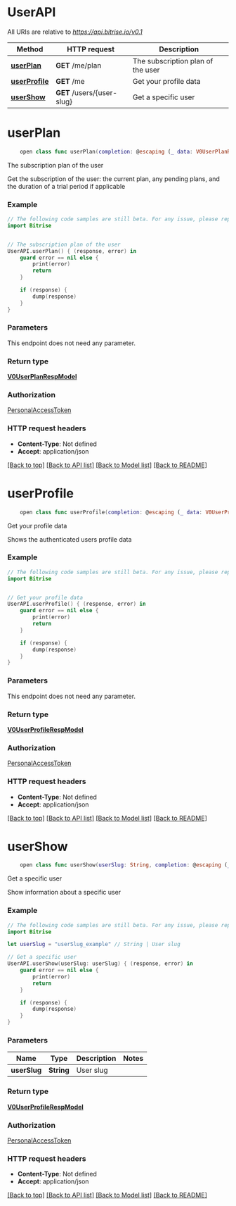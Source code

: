 # UserAPI

All URIs are relative to *https://api.bitrise.io/v0.1*

Method | HTTP request | Description
------------- | ------------- | -------------
[**userPlan**](UserAPI.md#userplan) | **GET** /me/plan | The subscription plan of the user
[**userProfile**](UserAPI.md#userprofile) | **GET** /me | Get your profile data
[**userShow**](UserAPI.md#usershow) | **GET** /users/{user-slug} | Get a specific user


# **userPlan**
```swift
    open class func userPlan(completion: @escaping (_ data: V0UserPlanRespModel?, _ error: Error?) -> Void)
```

The subscription plan of the user

Get the subscription of the user: the current plan, any pending plans, and the duration of a trial period if applicable

### Example 
```swift
// The following code samples are still beta. For any issue, please report via http://github.com/OpenAPITools/openapi-generator/issues/new
import Bitrise


// The subscription plan of the user
UserAPI.userPlan() { (response, error) in
    guard error == nil else {
        print(error)
        return
    }

    if (response) {
        dump(response)
    }
}
```

### Parameters
This endpoint does not need any parameter.

### Return type

[**V0UserPlanRespModel**](V0UserPlanRespModel.md)

### Authorization

[PersonalAccessToken](../README.md#PersonalAccessToken)

### HTTP request headers

 - **Content-Type**: Not defined
 - **Accept**: application/json

[[Back to top]](#) [[Back to API list]](../README.md#documentation-for-api-endpoints) [[Back to Model list]](../README.md#documentation-for-models) [[Back to README]](../README.md)

# **userProfile**
```swift
    open class func userProfile(completion: @escaping (_ data: V0UserProfileRespModel?, _ error: Error?) -> Void)
```

Get your profile data

Shows the authenticated users profile data

### Example 
```swift
// The following code samples are still beta. For any issue, please report via http://github.com/OpenAPITools/openapi-generator/issues/new
import Bitrise


// Get your profile data
UserAPI.userProfile() { (response, error) in
    guard error == nil else {
        print(error)
        return
    }

    if (response) {
        dump(response)
    }
}
```

### Parameters
This endpoint does not need any parameter.

### Return type

[**V0UserProfileRespModel**](V0UserProfileRespModel.md)

### Authorization

[PersonalAccessToken](../README.md#PersonalAccessToken)

### HTTP request headers

 - **Content-Type**: Not defined
 - **Accept**: application/json

[[Back to top]](#) [[Back to API list]](../README.md#documentation-for-api-endpoints) [[Back to Model list]](../README.md#documentation-for-models) [[Back to README]](../README.md)

# **userShow**
```swift
    open class func userShow(userSlug: String, completion: @escaping (_ data: V0UserProfileRespModel?, _ error: Error?) -> Void)
```

Get a specific user

Show information about a specific user

### Example 
```swift
// The following code samples are still beta. For any issue, please report via http://github.com/OpenAPITools/openapi-generator/issues/new
import Bitrise

let userSlug = "userSlug_example" // String | User slug

// Get a specific user
UserAPI.userShow(userSlug: userSlug) { (response, error) in
    guard error == nil else {
        print(error)
        return
    }

    if (response) {
        dump(response)
    }
}
```

### Parameters

Name | Type | Description  | Notes
------------- | ------------- | ------------- | -------------
 **userSlug** | **String** | User slug | 

### Return type

[**V0UserProfileRespModel**](V0UserProfileRespModel.md)

### Authorization

[PersonalAccessToken](../README.md#PersonalAccessToken)

### HTTP request headers

 - **Content-Type**: Not defined
 - **Accept**: application/json

[[Back to top]](#) [[Back to API list]](../README.md#documentation-for-api-endpoints) [[Back to Model list]](../README.md#documentation-for-models) [[Back to README]](../README.md)

